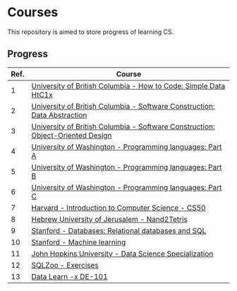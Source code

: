 # Courses
This repository is aimed to store progress of learning CS.

## Progress
| Ref. | Course |
|---|---|
|1| [University of British Columbia - How to Code: Simple Data HtC1x](./002-UBCx-HtC1x)|
|2| [University of British Columbia - Software Construction: Data Abstraction](./004-UBCx-SoftConst1x)|
|3| [University of British Columbia - Software Construction: Object-Oriented Design](./005-UBCx-SoftConst2x)|
|4| [University of Washington - Programming languages: Part A](./006-UniversityOfWashington-Programming-Lang-A)|
|5| [University of Washington - Programming languages: Part B](./007-UniversityOfWashington-Programming-Lang-B)|
|6| [University of Washington - Programming languages: Part C](./008-UniversityOfWashington-Programming-Lang-C)|
|7| [Harvard - Introduction to Computer Science - CS50](./009-HarvardX-CS50)|
|8| [Hebrew University of Jerusalem - Nand2Tetris](./010-Build-a-Modern-Computer)|
|9| [Stanford - Databases: Relational databases and SQL](./017-Databases-Relational-DB-and-SQL)|
|10| [Stanford - Machine learning](./020-Machine-Learning)|
|11| [John Hopkins University - Data Science Specialization](./021-Data-Science)|
|12| [SQLZoo - Exercises](./023-SQLZoo)|
|13| [Data Learn -x DE-101](./DE-101)|
